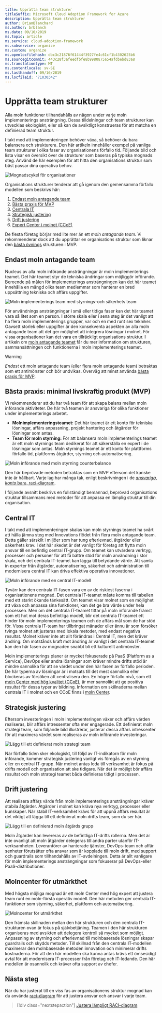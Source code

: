 ```yaml
---
title: Upprätta team strukturer
titleSuffix: Microsoft Cloud Adoption Framework for Azure
description: Upprätta team strukturer
author: BrianBlanchard
ms.author: brblanch
ms.date: 09/10/2019
ms.topic: article
ms.service: cloud-adoption-framework
ms.subservice: organize
ms.custom: organize
ms.openlocfilehash: dbc3c21876f61444f3927fe4c61cf1b4302625b6
ms.sourcegitcommit: 443c28f3afeedfbfe8b9980875a54afdbebd83a8
ms.translationtype: MT
ms.contentlocale: sv-SE
ms.lasthandoff: 09/16/2019
ms.locfileid: "71030342"
---
```

# <a name="establish-team-structures"></a>Upprätta team strukturer

Alla moln funktioner tillhandahålls av någon under varje moln implementerings ansträngning. Dessa tilldelningar och team strukturer kan utvecklas ekologiskt, eller så kan de avsiktligt konstrueras för att matcha en definierad team struktur.

I takt med att implementeringen behöver växa, så behöver du bara balansera och strukturera. Den här artikeln innehåller exempel på vanliga team strukturer i olika faser av organisationens förfallo tid. Följande bild och lista visar en översikt över de strukturer som baseras på typiska mognads steg. Använd de här exemplen för att hitta den organisations struktur som bäst passar dina operativa behov.

![Mognadscykel för organisationer](../_images/ready/org-ready-maturity.png)

Organisations strukturer tenderar att gå igenom den gemensamma förfallo modellen som beskrivs här:

1. [Endast moln antagande team](#cloud-adoption-team-only)
2. [Bästa praxis för MVP](#best-practice-minimum-viable-product-mvp)
3. [Centrala IT](#central-it)
4. [Strategisk justering](#strategic-alignment)
5. [Drift justering](#operational-alignment)
6. [Expert Center i molnet (CCoE)](#cloud-center-of-excellence)

De flesta företag börjar med lite mer än ett *moln antagande team*. Vi rekommenderar dock att du upprättar en organisations struktur som liknar den [bästa övnings](#best-practice-minimum-viable-product-mvp) strukturen i MVP.

## <a name="cloud-adoption-team-only"></a>Endast moln antagande team

Nucleus av alla moln införande ansträngningar är moln implementerings teamet. Det här teamet styr de tekniska ändringar som möjliggör införande. Beroende på målen för implementerings ansträngningen kan det här teamet innehålla en mängd olika team medlemmar som hanterar en bred uppsättning tekniska och affärs uppgifter.

![Moln implementerings team med styrnings-och säkerhets team](../_images/ready/org-ready-adoption-only.png)

För användnings ansträngningar i små eller tidiga faser kan det här teamet vara så litet som en person. I större skala eller i sena steg är det vanligt att ha flera moln implementerings grupper, var och en med runt sex tekniker. Oavsett storlek eller uppgifter är den konsekventa aspekten av alla moln antagande team att det ger möjlighet att integrera lösningar i molnet. För vissa organisationer kan det vara en tillräckligt organisations struktur. I artikeln om [moln antagande teamet](./cloud-adoption.md) får du mer information om strukturen, sammansättningen och funktionerna i moln implementerings teamet.

> [!WARNING]
> *Endast* ett moln antagande team (eller flera moln antagande team) betraktas som ett antimönster och bör undvikas. Överväg att minst använda [bästa praxis för MVP](#best-practice-minimum-viable-product-mvp).

## <a name="best-practice-minimum-viable-product-mvp"></a>Bästa praxis: minimal livskraftig produkt (MVP)

Vi rekommenderar att du har två team för att skapa balans mellan moln införande aktiviteter. De här två teamen är ansvariga för olika funktioner under implementerings arbetet.

- **Molnimplementeringsteamet:** Det här teamet är ett konto för tekniska lösningar, affärs anpassning, projekt hantering och åtgärder för lösningar som antas.
- **Team för moln styrning:** För att balansera moln implementerings teamet är ett moln styrnings team dedikerat för att säkerställa en expert i de lösningar som antas. Moln styrnings teamet är ett konto för plattforms förfallo tid, plattforms åtgärder, styrning och automatisering.

![Moln införande med moln styrning counterbalance](../_images/ready/org-ready-best-practice.png)

Den här beprövade metoden betraktas som en MVP eftersom det kanske inte är hållbart. Varje lag har många tak, enligt beskrivningen i de [ *ansvariga, konto* bara, raci-diagram](./raci-alignment.md).

I följande avsnitt beskrivs en fullständigt bemannad, beprövad organisations struktur tillsammans med metoder för att anpassa en lämplig struktur till din organisation.

## <a name="central-it"></a>Central IT

I takt med att implementeringen skalas kan moln styrnings teamet ha svårt att hålla jämna steg med Innovations flödet från flera moln antagande team. Detta gäller särskilt i miljöer som har tung efterlevnad, åtgärder eller säkerhets krav. I det här skedet är det vanligt för företag att flytta moln ansvar till en befintlig central IT-grupp. Om teamet kan utvärdera verktyg, processer och personer för att få bättre stöd för moln användning i stor skala, och det centrala IT-teamet kan lägga till betydande värde. Att samla in experter från åtgärder, automatisering, säkerhet och administration till modernisera central IT kan driva effektiva operativa innovationer.

![Moln införande med en central IT-modell](../_images/ready/org-ready-central-it.png)

Tyvärr kan den centrala IT-fasen vara en av de riskiest faserna i organisationens mognad. Det centrala IT-teamet måste komma till tabellen med ett starkt ökande tänkesätt. Om teamet visar molnet som en möjlighet att växa och anpassa sina funktioner, kan det ge bra värde under hela processen. Men om det centrala IT-teamet tittar på moln införande främst som ett hot mot deras befintliga modell, blir det centrala IT-teamet ett hinder för moln implementerings teamen och de affärs mål som de har stöd för. Vissa centrala IT-team har tillbringat månader eller ännu år som försöker tvinga molnet att justeras med lokala metoder, med endast negativa resultat. Molnet kräver inte att allt förändras i Central IT, men det kräver ändring. Om motstånds kraft mot ändring är vanligt i det centrala IT-teamet kan den här fasen av mognaden snabbt bli ett kulturellt antimönster.

Moln implementerings planer är mycket fokuserade på PaaS (Platform as a Service), DevOps eller andra lösningar som kräver mindre drifts stöd är mindre sannolika för att se värdet under den här fasen av förfallo perioden. De här typerna av lösningar är i motsats till det mest sannolika eller blockeras av försöken att centralisera den. En högre förfallo nivå, som ett [moln Center med hög kvalitet (CCoE)](#cloud-center-of-excellence), är mer sannolikt att ge positiva resultat för dessa typer av bildning. Information om skillnaderna mellan centrala IT i molnet och en CCoE finns i [moln Center](./cloud-center-of-excellence.md).

## <a name="strategic-alignment"></a>Strategisk justering

Eftersom investeringen i moln implementeringen växer och affärs värden realiseras, blir affärs intressenter ofta mer engagerade. Ett definierat moln strategi team, som följande bild illustrerar, justerar dessa affärs intressenter för att maximera värdet som realiseras av moln införande investeringar.

![Lägg till ett definierat moln strategi team](../_images/ready/org-ready-strategy-aligned.png)

När förfallo tiden sker ekologiskt, till följd av IT-indikatorn för moln införande, kommer strategisk justering vanligt vis föregås av en styrning eller en central IT-grupp. När molnet antas leda till verksamhet är fokus på drifts modell och organisation att ske tidigare. När det är möjligt bör affärs resultat och moln strategi teamet båda definieras tidigt i processen.

## <a name="operational-alignment"></a>Drift justering

Att realisera affärs värde från moln implementerings ansträngningar kräver stabila åtgärder. Åtgärder i molnet kan kräva nya verktyg, processer eller kunskaper. När stabil IT-verksamhet krävs för att uppnå affärs resultat är det viktigt att lägga till ett definierat moln drifts team, som du ser här.

![Lägg till en definierad moln åtgärds grupp](../_images/ready/org-ready-operations-aligned.png)

Moln åtgärder kan levereras av de befintliga IT-drifts rollerna. Men det är inte ovanligt att moln åtgärder delegeras till andra parter utanför IT-verksamheten. Leverantörer av hanterade tjänster, DevOps-team och affär senheter förutsätter ofta ansvar som är kopplade till moln drift, med support och guardrails som tillhandahålls av IT-avdelningen. Detta är allt vanligare för moln implementerings ansträngningar som fokuserar på DevOps-eller PaaS-distributioner.

## <a name="cloud-center-of-excellence"></a>Molncenter för utmärkthet

Med högsta möjliga mognad är ett moln Center med hög expert att justera team runt en moln-första operativ modell. Den här metoden ger centrala IT-funktioner som styrning, säkerhet, plattform och automatisering.

![Molncenter för utmärkthet](../_images/ready/org-ready-ccoe.png)

Den främsta skillnaden mellan den här strukturen och den centrala IT-strukturen ovan är fokus på självbetjäning. Teamen i den här strukturen organiseras med avsikten att delegera kontroll så mycket som möjligt. Anpassning av styrning och efterlevnad till molnbaserade lösningar skapar guardrails och skydds metoder. Till skillnad från den centrala IT-modellen maximerar den molnbaserade metoden innovation och minimerar drifts kostnaderna. För att den här modellen ska kunna antas krävs ett ömsesidigt avtal för att modernisera IT-processer från företag och IT-ledande. Den här modellen är osannolik och kräver ofta support av chefer.

## <a name="next-steps"></a>Nästa steg

När du har justerat till en viss fas av organisationens struktur mognad kan du använda [raci-diagram](./raci-alignment.md) för att justera ansvar och ansvar i varje team.

> [!div class="nextstepaction"]
> [Justera lämpligt RACI-diagram](./raci-alignment.md)
